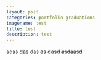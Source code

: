 ```yaml
---
layout: post
categories: portfolio graduations
imagename: test
title: test
description: test
---
```

aeas das das as dasd asdaasd